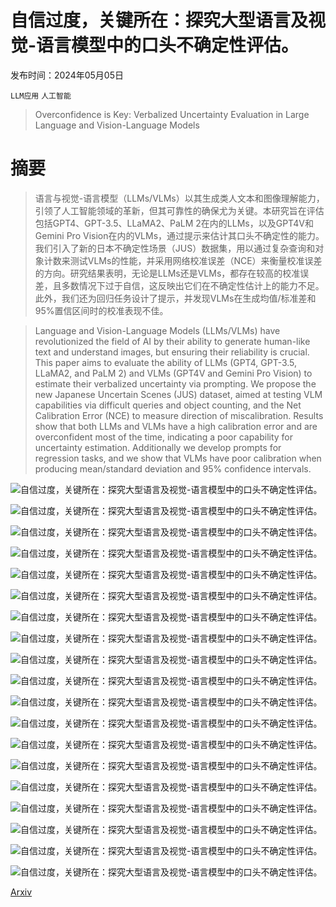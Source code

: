 # 自信过度，关键所在：探究大型语言及视觉-语言模型中的口头不确定性评估。

发布时间：2024年05月05日

`LLM应用` `人工智能`

> Overconfidence is Key: Verbalized Uncertainty Evaluation in Large Language and Vision-Language Models

# 摘要

> 语言与视觉-语言模型（LLMs/VLMs）以其生成类人文本和图像理解能力，引领了人工智能领域的革新，但其可靠性的确保尤为关键。本研究旨在评估包括GPT4、GPT-3.5、LLaMA2、PaLM 2在内的LLMs，以及GPT4V和Gemini Pro Vision在内的VLMs，通过提示来估计其口头不确定性的能力。我们引入了新的日本不确定性场景（JUS）数据集，用以通过复杂查询和对象计数来测试VLMs的性能，并采用网络校准误差（NCE）来衡量校准误差的方向。研究结果表明，无论是LLMs还是VLMs，都存在较高的校准误差，且多数情况下过于自信，这反映出它们在不确定性估计上的能力不足。此外，我们还为回归任务设计了提示，并发现VLMs在生成均值/标准差和95%置信区间时的校准表现不佳。

> Language and Vision-Language Models (LLMs/VLMs) have revolutionized the field of AI by their ability to generate human-like text and understand images, but ensuring their reliability is crucial. This paper aims to evaluate the ability of LLMs (GPT4, GPT-3.5, LLaMA2, and PaLM 2) and VLMs (GPT4V and Gemini Pro Vision) to estimate their verbalized uncertainty via prompting. We propose the new Japanese Uncertain Scenes (JUS) dataset, aimed at testing VLM capabilities via difficult queries and object counting, and the Net Calibration Error (NCE) to measure direction of miscalibration. Results show that both LLMs and VLMs have a high calibration error and are overconfident most of the time, indicating a poor capability for uncertainty estimation. Additionally we develop prompts for regression tasks, and we show that VLMs have poor calibration when producing mean/standard deviation and 95% confidence intervals.

![自信过度，关键所在：探究大型语言及视觉-语言模型中的口头不确定性评估。](../../..//opt/data/Projects/HuggingArxiv/paper_images/2405.02917/x1.jpg)

![自信过度，关键所在：探究大型语言及视觉-语言模型中的口头不确定性评估。](../../..//opt/data/Projects/HuggingArxiv/paper_images/2405.02917/x2.jpg)

![自信过度，关键所在：探究大型语言及视觉-语言模型中的口头不确定性评估。](../../..//opt/data/Projects/HuggingArxiv/paper_images/2405.02917/x3.jpg)

![自信过度，关键所在：探究大型语言及视觉-语言模型中的口头不确定性评估。](../../..//opt/data/Projects/HuggingArxiv/paper_images/2405.02917/x4.jpg)

![自信过度，关键所在：探究大型语言及视觉-语言模型中的口头不确定性评估。](../../..//opt/data/Projects/HuggingArxiv/paper_images/2405.02917/x5.png)

![自信过度，关键所在：探究大型语言及视觉-语言模型中的口头不确定性评估。](../../..//opt/data/Projects/HuggingArxiv/paper_images/2405.02917/x6.png)

![自信过度，关键所在：探究大型语言及视觉-语言模型中的口头不确定性评估。](../../..//opt/data/Projects/HuggingArxiv/paper_images/2405.02917/x7.png)

![自信过度，关键所在：探究大型语言及视觉-语言模型中的口头不确定性评估。](../../..//opt/data/Projects/HuggingArxiv/paper_images/2405.02917/x8.png)

![自信过度，关键所在：探究大型语言及视觉-语言模型中的口头不确定性评估。](../../..//opt/data/Projects/HuggingArxiv/paper_images/2405.02917/x9.png)

![自信过度，关键所在：探究大型语言及视觉-语言模型中的口头不确定性评估。](../../..//opt/data/Projects/HuggingArxiv/paper_images/2405.02917/x10.png)

![自信过度，关键所在：探究大型语言及视觉-语言模型中的口头不确定性评估。](../../..//opt/data/Projects/HuggingArxiv/paper_images/2405.02917/x11.png)

![自信过度，关键所在：探究大型语言及视觉-语言模型中的口头不确定性评估。](../../..//opt/data/Projects/HuggingArxiv/paper_images/2405.02917/x12.png)

![自信过度，关键所在：探究大型语言及视觉-语言模型中的口头不确定性评估。](../../..//opt/data/Projects/HuggingArxiv/paper_images/2405.02917/x13.png)

![自信过度，关键所在：探究大型语言及视觉-语言模型中的口头不确定性评估。](../../..//opt/data/Projects/HuggingArxiv/paper_images/2405.02917/x14.png)

![自信过度，关键所在：探究大型语言及视觉-语言模型中的口头不确定性评估。](../../..//opt/data/Projects/HuggingArxiv/paper_images/2405.02917/x15.png)

![自信过度，关键所在：探究大型语言及视觉-语言模型中的口头不确定性评估。](../../..//opt/data/Projects/HuggingArxiv/paper_images/2405.02917/x16.png)

![自信过度，关键所在：探究大型语言及视觉-语言模型中的口头不确定性评估。](../../..//opt/data/Projects/HuggingArxiv/paper_images/2405.02917/x17.png)

![自信过度，关键所在：探究大型语言及视觉-语言模型中的口头不确定性评估。](../../..//opt/data/Projects/HuggingArxiv/paper_images/2405.02917/x18.png)

![自信过度，关键所在：探究大型语言及视觉-语言模型中的口头不确定性评估。](../../..//opt/data/Projects/HuggingArxiv/paper_images/2405.02917/coverage_relativesd.png)

[Arxiv](https://arxiv.org/abs/2405.02917)
